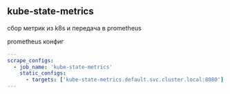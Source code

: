 
## kube-state-metrics

сбор метрик из k8s и передача в prometheus

prometheus конфиг
```yaml
---
scrape_configs:
  - job_name: 'kube-state-metrics'
    static_configs:
      - targets: ['kube-state-metrics.default.svc.cluster.local:8080']
---
```